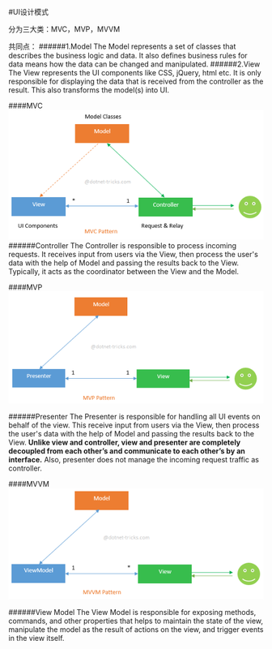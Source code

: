 #UI设计模式

分为三大类：MVC，MVP，MVVM

共同点：
######1.Model
The Model represents a set of classes that describes the business logic and data. It also defines business rules for data means how the data can be changed and manipulated.
######2.View
The View represents the UI components like CSS, jQuery, html etc. It is only responsible for displaying the data that is received from the controller as the result. This also transforms the model(s) into UI.

####MVC
![](/assets/mvcpattern.png)
######Controller
The Controller is responsible to process incoming requests. It receives input from users via the View, then process the user's data with the help of Model and passing the results back to the View. Typically, it acts as the coordinator between the View and the Model.

####MVP
![](/assets/mvppattern.png)

######Presenter
The Presenter is responsible for handling all UI events on behalf of the view. This receive input from users via the View, then process the user's data with the help of Model and passing the results back to the View. **Unlike view and controller, view and presenter are completely decoupled from each other’s and communicate to each other’s by an interface.**
Also, presenter does not manage the incoming request traffic as controller.

####MVVM
![](/assets/mvvmpattern.png)

######View Model
The View Model is responsible for exposing methods, commands, and other properties that helps to maintain the state of the view, manipulate the model as the result of actions on the view, and trigger events in the view itself.